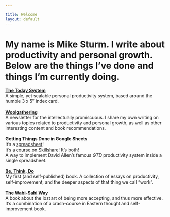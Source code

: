 ```yaml
---

title: Welcome
layout: default
---
```


# My name is Mike Sturm. I write about productivity and personal growth. Below are the things I’ve done and things I’m currently doing.

[**The Today System**](https://thetodaysystem.com)<br>
A simple, yet scalable personal productivity system, based around the humble 3 x 5″ index card.
<br>
<br>
[**Woolgathering**](https://woolgathering.substack.com)<br>
 A newsletter for the intellectually promiscuous. I share my own writing on various topics related to productivity and personal growth, as well as other interesting content and book recommendations.
<br>
<br>
**Getting Things Done in Google Sheets**<br>
It’s a [spreadsheet](https://docs.google.com/spreadsheets/d/15PUM1GRYXoXkuXDiGuWiF4ubWll441h8S-70ZnP25LM/)!<br>
It’s a [course on Skillshare](http://skl.sh/2n30RCj)! It’s both!<br>
A way to implement David Allen’s famous *GTD* productivity system inside a single spreadsheet.
<br>
<br>
[**Be, Think, Do**](https://www.amazon.com/Be-Think-Do-Development-Productivity-ebook/dp/B07MQS2YHD)<br>
My first (and self-published) book. A collection of essays on productivity, self-improvement, and the deeper aspects of that thing we call “work”.
<br>
<br>
[**The Wabi-Sabi Way**](https://www.amazon.com/Wabi-sabi-Way-Principles-Meaning-Authenticity/dp/1641528265)<br>
A book about the lost art of being more accepting, and thus more effective. It’s a combination of a crash-course in Eastern thought and self-improvement book.



